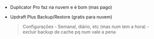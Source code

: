 - Duplicator Pro faz na nuvem e é bom (mas pago)

- Updraft Plus Backup/Restore (gratis para nuvem)
    > Configurações
      - Semanal, diário, etc (mas num tem a hora)
      - excluir backup de cache pq num vale a pena
